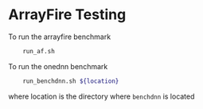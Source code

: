 ArrayFire Testing
==========

To run the arrayfire benchmark
```sh
    run_af.sh
```

To run the onednn benchmark
```sh
    run_benchdnn.sh ${location}
```
where location is the directory where `benchdnn` is located